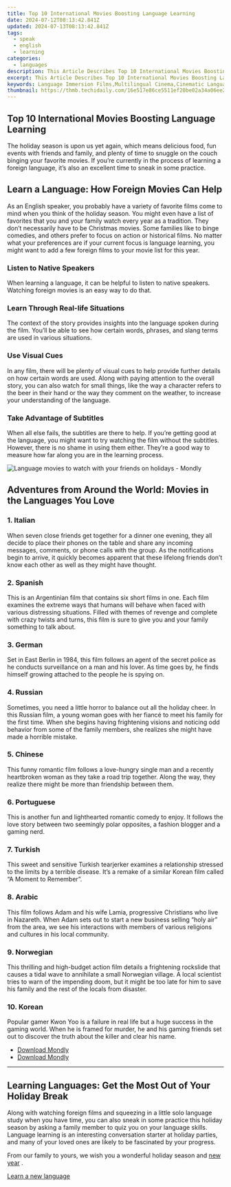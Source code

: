```yaml
---
title: Top 10 International Movies Boosting Language Learning
date: 2024-07-12T08:13:42.841Z
updated: 2024-07-13T08:13:42.841Z
tags:
  - speak
  - english
  - learning
categories:
  - languages
description: This Article Describes Top 10 International Movies Boosting Language Learning
excerpt: This Article Describes Top 10 International Movies Boosting Language Learning
keywords: Language Immersion Films,Multilingual Cinema,Cinematic Language Education,Foreign Film Multilingual Learning,Global Cinema Language Resources,Language Acquisition Films,Cross-Cultural Film Studies
thumbnail: https://thmb.techidaily.com/16e517e86ce5511ef20be02a34a06ee211f62f0d8653c2cec4d55484854e4b69.jpg
---
```


## Top 10 International Movies Boosting Language Learning

 The holiday season is upon us yet again, which means delicious food, fun events with friends and family, and plenty of time to snuggle on the couch binging your favorite movies. If you’re currently in the process of learning a foreign language, it’s also an excellent time to sneak in some practice.

## Learn a Language: How Foreign Movies Can Help

 As an English speaker, you probably have a variety of favorite films come to mind when you think of the holiday season. You might even have a list of favorites that you and your family watch every year as a tradition. They don’t necessarily have to be Christmas movies. Some families like to binge comedies, and others prefer to focus on action or historical films. No matter what your preferences are if your current focus is language learning, you might want to add a few foreign films to your movie list for this year.

### Listen to Native Speakers

 When learning a language, it can be helpful to listen to native speakers. Watching foreign movies is an easy way to do that.

### Learn Through Real-life Situations

 The context of the story provides insights into the language spoken during the film. You’ll be able to see how certain words, phrases, and slang terms are used in various situations.

### Use Visual Cues

 In any film, there will be plenty of visual cues to help provide further details on how certain words are used. Along with paying attention to the overall story, you can also watch for small things, like the way a character refers to the beer in their hand or the way they comment on the weather, to increase your understanding of the language.

### Take Advantage of Subtitles

 When all else fails, the subtitles are there to help. If you’re getting good at the language, you might want to try watching the film without the subtitles. However, there is no shame in using them either. They’re a good way to measure how far along you are in the learning process.

![Language movies to watch with your friends on holidays - Mondly](https://edge.mondly.com/blog/wp-content/uploads/2017/12/205065-OZ78PV-98-min-scaled.jpg "The 10 Best Foreign Films To Watch This Holiday Season To Improve Your Language Skills 2")

## Adventures from Around the World: Movies in the Languages You Love

### 1. Italian

 When seven close friends get together for a dinner one evening, they all decide to place their phones on the table and share any incoming messages, comments, or phone calls with the group. As the notifications begin to arrive, it quickly becomes apparent that these lifelong friends don’t know each other as well as they might have thought.

### 2. Spanish

 This is an Argentinian film that contains six short films in one. Each film examines the extreme ways that humans will behave when faced with various distressing situations. Filled with themes of revenge and complete with crazy twists and turns, this film is sure to give you and your family something to talk about.

### 3. German

 Set in East Berlin in 1984, this film follows an agent of the secret police as he conducts surveillance on a man and his lover. As time goes by, he finds himself growing attached to the people he is spying on.

### 4. Russian

 Sometimes, you need a little horror to balance out all the holiday cheer. In this Russian film, a young woman goes with her fiancé to meet his family for the first time. When she begins having frightening visions and noticing odd behavior from some of the family members, she realizes she might have made a horrible mistake.

### 5. Chinese

 This funny romantic film follows a love-hungry single man and a recently heartbroken woman as they take a road trip together. Along the way, they realize there might be more than friendship between them.

### 6. Portuguese

 This is another fun and lighthearted romantic comedy to enjoy. It follows the love story between two seemingly polar opposites, a fashion blogger and a gaming nerd.

### 7. Turkish

 This sweet and sensitive Turkish tearjerker examines a relationship stressed to the limits by a terrible disease. It’s a remake of a similar Korean film called “A Moment to Remember”.

### 8. Arabic

 This film follows Adam and his wife Lamia, progressive Christians who live in Nazareth. When Adam sets out to start a new business selling “holy air” from the area, we see his interactions with members of various religions and cultures in his local community.

### 9. Norwegian

 This thrilling and high-budget action film details a frightening rockslide that causes a tidal wave to annihilate a small Norwegian village. A local scientist tries to warn of the impending doom, but it might be too late for him to save his family and the rest of the locals from disaster.

### 10. Korean

 Popular gamer Kwon Yoo is a failure in real life but a huge success in the gaming world. When he is framed for murder, he and his gaming friends set out to discover the truth about the killer and clear his name.

* [Download Mondly](https://www.facebook.com/sharer/sharer.php?u=https%3A%2F%2Fwww.mondly.com%2Fblog%2F10-best-foreign-films-watch-holiday-season-improve-language-skills%2F&t=The+10+Best+Foreign+Films+to+Watch+this+Holiday+Season+to+Improve+Your+Language+Skills "Share on Facebook")
* [Download Mondly](https://shop.mondly.com/affiliate.php?ACCOUNT=ATISTUDI&AFFILIATE=108875&PATH=https://www.mondly.com?AFFILIATE=108875)

---

## Learning Languages: Get the Most Out of Your Holiday Break

 Along with watching foreign films and squeezing in a little solo language study when you have time, you can also sneak in some practice this holiday season by asking a family member to quiz you on your language skills. Language learning is an interesting conversation starter at holiday parties, and many of your loved ones are likely to be fascinated by your progress.

 From our family to yours, we wish you a wonderful holiday season and [new year](https://shop.mondly.com/affiliate.php?ACCOUNT=ATISTUDI&AFFILIATE=108875&PATH=https://www.mondly.com?AFFILIATE=108875) .

[Learn a new language](https://adjt.mondly.com/5ixfg4k?campaign=blog-post-id-875&fallback=https%3A%2F%2Fapp.mondly.com%3Futm%5Fmedium%3Dblog%5Fblog-post-id-875%26utm%5Fsource%3Dblog-post-id-875&redirect%5Fmacos=https%3A%2F%2Fapp.mondly.com%3Futm%5Fmedium%3Dblog%5Fblog-post-id-875%26utm%5Fsource%3Dblog-post-id-875&redirect%5Fandroid=https%3A%2F%2Fplay.google.com%2Fstore%2Fapps%2Fdetails%3Fid%3Dcom.atistudios.mondly.languages%3Futm%5Fmedium%3Dblog%5Fblog-post-id-875%26utm%5Fsource%3Dblog-post-id-875&redirect%5Fios=https%3A%2F%2Fapps.apple.com%2Fapp%2Fapple-store%2Fid987873536%3Fpt%3D78954800%26ct%3Dblog-post-id-875%26mt%3D8 "Learn a new language")

<ins class="adsbygoogle"
     style="display:block"
     data-ad-format="autorelaxed"
     data-ad-client="ca-pub-7571918770474297"
     data-ad-slot="1223367746"></ins>



<ins class="adsbygoogle"
     style="display:block"
     data-ad-client="ca-pub-7571918770474297"
     data-ad-slot="8358498916"
     data-ad-format="auto"
     data-full-width-responsive="true"></ins>




